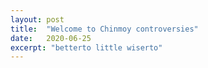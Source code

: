 ```yaml
---
layout: post
title:  "Welcome to Chinmoy controversies"
date:   2020-06-25
excerpt: "betterto little wiserto"
---
```

